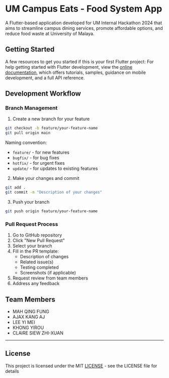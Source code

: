 # UM Campus Eats - Food System App

A Flutter-based application developed for UM Internal Hackathon 2024 that aims to streamline campus dining services, promote affordable options, and reduce food waste at University of Malaya.

## Getting Started

A few resources to get you started if this is your first Flutter project:
For help getting started with Flutter development, view the
[online documentation](https://docs.flutter.dev/), which offers tutorials,
samples, guidance on mobile development, and a full API reference.

## Development Workflow

### Branch Management

1. Create a new branch for your feature
```bash
git checkout -b feature/your-feature-name
git pull origin main
```
Naming convention:
- `feature/` - for new features
- `bugfix/` - for bug fixes
- `hotfix/` - for urgent fixes
- `update/` - for updates to existing features
2. Make your changes and commit
```bash
git add .
git commit -m "Description of your changes"
```
3. Push your branch
```bash
git push origin feature/your-feature-name
```
### Pull Request Process

1. Go to GitHub repository
2. Click "New Pull Request"
3. Select your branch
4. Fill in the PR template:
   - Description of changes
   - Related issue(s)
   - Testing completed
   - Screenshots (if applicable)
5. Request review from team members
6. Address any feedback

## Team Members

- MAH QING FUNG
- AJAX KANG AJ
- LEE YI MEI
- KHONG YIROU
- CLAIRE SIEW ZHI-XUAN

---

## License
This project is licensed under the MIT [LICENSE](LICENSE) - see the LICENSE file for details